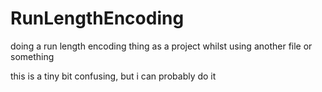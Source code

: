# RunLengthEncoding
<p> doing a run length encoding thing as a project whilst using another file or something <p/>

<p> this is a tiny bit confusing, but i can probably do it </p>
